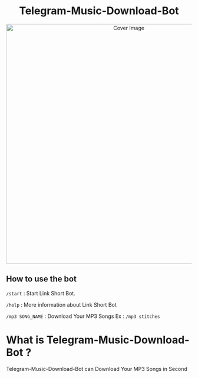 <h1 align="center">Telegram-Music-Download-Bot</h3>
<p align="center">
  <a href="https://github.com/Dinuraofficial/Telegram-Music-Download-Bott">
    <img src="https://socialify.git.ci/Dinuraofficial/Telegram-Music-Download-Bot/image?description=1&descriptionEditable=Telegram%20Music%20Download%20Bot%20%F0%9F%8E%A7%20can%20Download%20Your%20MP3%20Songs%20in%20Second.&font=Inter&forks=1&issues=1&language=1&owner=1&pattern=Circuit%20Board&pulls=1&stargazers=1&theme=Dark" alt="Cover Image" width="650">
  </a>
</p>

## How to use the bot
 
`/start` : Start Link Short Bot.

`/help` : More information about Link Short Bot

`/mp3 SONG_NAME` : Download Your MP3 Songs
Ex : `/mp3 stitches`

# What is Telegram-Music-Download-Bot ?
Telegram-Music-Download-Bot can Download Your MP3 Songs in Second
